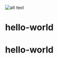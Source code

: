 ![alt text](https://travis-ci.org/Nurlan199206/hello-world.svg?branch=master)

# hello-world
# hello-world

